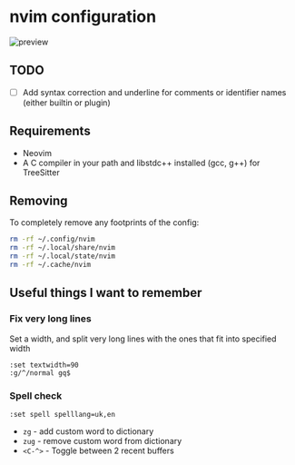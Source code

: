 # nvim configuration

![preview](https://user-images.githubusercontent.com/61456651/202856540-ddb5478d-4de7-483c-b859-1b6ddc771a70.png)

## TODO

- [ ] Add syntax correction and underline for comments or identifier names (either builtin or plugin)

## Requirements

- Neovim
- A C compiler in your path and libstdc++ installed (gcc, g++) for TreeSitter

## Removing

To completely remove any footprints of the config:

```zsh
rm -rf ~/.config/nvim
rm -rf ~/.local/share/nvim
rm -rf ~/.local/state/nvim
rm -rf ~/.cache/nvim
```

## Useful things I want to remember

### Fix very long lines

Set a width, and split very long lines with the ones that
fit into specified width

```
:set textwidth=90
:g/^/normal gq$
```

### Spell check

```
:set spell spelllang=uk,en
```

- `zg` - add custom word to dictionary
- `zug` - remove custom word from dictionary
- `<C-^>` - Toggle between 2 recent buffers
